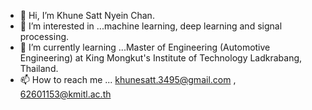 - 👋 Hi, I’m Khune Satt Nyein Chan.
- 👀 I’m interested in ...machine learning, deep learning and signal processing.
- 🌱 I’m currently learning ...Master of Engineering (Automotive Engineering) at King Mongkut's Institute of Technology Ladkrabang, Thailand.
- 📫 How to reach me ... khunesatt.3495@gmail.com , 62601153@kmitl.ac.th

<!---
KHUNE/KHUNE is a ✨ special ✨ repository because its `README.md` (this file) appears on your GitHub profile.
You can click the Preview link to take a look at your changes.
--->
